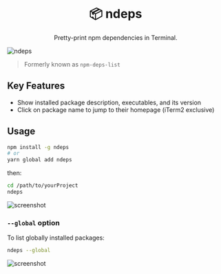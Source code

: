 <h1 align="center">📦 ndeps</h1>
<p align="center">Pretty-print npm dependencies in Terminal.</p>
<img alt="ndeps" src="https://github.com/uetchy/ndeps/blob/master/.readme/screen2.png?raw=true" />

> Formerly known as `npm-deps-list`

## Key Features

- Show installed package description, executables, and its version
- Click on package name to jump to their homepage (iTerm2 exclusive)

## Usage

```bash
npm install -g ndeps
# or
yarn global add ndeps
```

then:

```bash
cd /path/to/yourProject
ndeps
```

![screenshot](https://github.com/uetchy/ndeps/blob/master/.readme/screen2.png?raw=true)

### `--global` option

To list globally installed packages:

```bash
ndeps --global
```

![screenshot](https://github.com/uetchy/ndeps/blob/master/.readme/screen3.png?raw=true)
